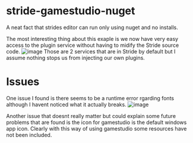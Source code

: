 # stride-gamestudio-nuget
A neat fact that strides editor can run only using nuget and no installs.


The most interesting thing about this exaple is we now have very easy access to the plugin service without having to midify the Stride source code.
![image](https://user-images.githubusercontent.com/73259914/232235882-75f97278-f038-497b-b79a-0108932772aa.png)
Those are 2 services that are in Stride by default but I assume nothing stops us from injecting our own plugins.

# Issues
One issue I found is there seems to be a runtime error rgarding fonts although I havent noticed what it actually breaks. 
![image](https://user-images.githubusercontent.com/73259914/232236055-da18fc85-21ea-43ba-b5e6-2abd68206c38.png)

Another issue that doesnt really matter but could explain some future problems that are found is the icon for gamestudio is the default windows app icon. Clearly with this way of using gamestudio some resources have not been included.
